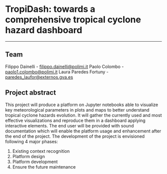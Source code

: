 # TropiDash: towards a comprehensive tropical cyclone hazard dashboard
---

## Team
Filippo Dainelli - filippo.dainelli@polimi.it
Paolo Colombo - paolo1.colombo@polimi.it
Laura Paredes Fortuny - paredes_laufor@externos.gva.es

## Project abstract

This project will produce a platform on Jupyter notebooks able to visualize key meteorological parameters in plots and maps to better understand tropical cyclone hazards evolution. It will gather the currently used and most effective visualizations and reproduce them in a dashboard applying interactive elements. The end user will be provided with sound documentation which will enable the platform usage and enhancement after the end of the project. The development of the project is envisioned following 4 major phases:
1. Existing context recognition
2. Platform design
3. Platform development
4. Ensure the future maintenance

